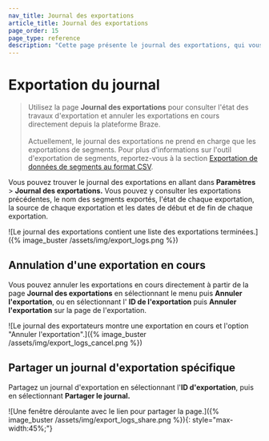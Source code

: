 ```yaml
---
nav_title: Journal des exportations
article_title: Journal des exportations
page_order: 15
page_type: reference
description: "Cette page présente le journal des exportations, qui vous permet de visualiser l'état des travaux d'exportation et d'annuler les exportations en cours."
---
```


# Exportation du journal

> Utilisez la page **Journal des exportations** pour consulter l'état des travaux d'exportation et annuler les exportations en cours directement depuis la plateforme Braze. <br><br> Actuellement, le journal des exportations ne prend en charge que les exportations de segments. Pour plus d'informations sur l'outil d'exportation de segments, reportez-vous à la section [Exportation de données de segments au format CSV]({{site.baseurl}}/user_guide/data/export_braze_data/segment_data_to_csv/).

Vous pouvez trouver le journal des exportations en allant dans **Paramètres** > **Journal des exportations.** Vous pouvez y consulter les exportations précédentes, le nom des segments exportés, l'état de chaque exportation, la source de chaque exportation et les dates de début et de fin de chaque exportation. 

![Le journal des exportations contient une liste des exportations terminées.]({% image_buster /assets/img/export_logs.png %})

## Annulation d'une exportation en cours

Vous pouvez annuler les exportations en cours directement à partir de la page **Journal des exportations** en sélectionnant le menu <i class="fas fa-ellipsis-vertical"></i> puis **Annuler l'exportation**, ou en sélectionnant l' **ID de l'exportation** puis **Annuler l'exportation** sur la page de l'exportation.

![Le journal des exportateurs montre une exportation en cours et l'option "Annuler l'exportation".]({% image_buster /assets/img/export_logs_cancel.png %})

## Partager un journal d'exportation spécifique

Partagez un journal d'exportation en sélectionnant l'**ID d'exportation**, puis en sélectionnant **Partager le journal.**

![Une fenêtre déroulante avec le lien pour partager la page.]({% image_buster /assets/img/export_logs_share.png %}){: style="max-width:45%;"}

